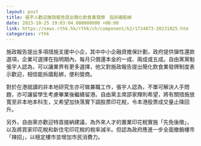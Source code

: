 ```yaml
---
layout: post
title: 張宇人歡迎施政報告提出簡化飲食業發牌　指拆牆鬆綁
date: 2023-10-25 19:03:04.000000000 +08:00
link: https://news.rthk.hk/rthk/ch/component/k2/1724873-20231025.htm
categories: rthk
---
```


施政報告提出多項措施支援中小企，其中中小企融資擔保計劃，政府提供彈性還款選項，企業可選擇在指明期內，每月只償還本金的一成、兩成或五成。自由黨黨魁張宇人認為，可以讓業界有更多選擇，他又對施政報告提出簡化飲食業發牌制度表示歡迎，相信能拆牆鬆綁，便利營商。

對於在港就讀的非本地研究生亦可做兼職工作，張宇人認為，不單可解決人手問題，亦可讓留學生考慮畢業後繼續留港。自由黨主席邵家輝則希望，將有關措施放寬至非本地本科生，又希望加快落實下調股票印花稅，令本港股票成交量止降回升。

另外，自由黨亦歡迎特首接納建議，為外來人才的置業印花稅實施「先免後徵」，以及將買家印花稅和新住宅印花稅的稅率減半。但認為政府應進一步全面撤銷樓市「辣招」，以穩定樓市並增加市民消費力。
